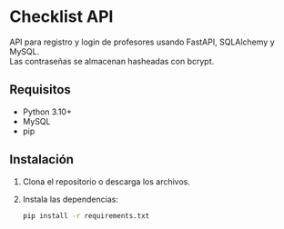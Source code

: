 # Checklist API

API para registro y login de profesores usando FastAPI, SQLAlchemy y MySQL.  
Las contraseñas se almacenan hasheadas con bcrypt.

## Requisitos

- Python 3.10+
- MySQL
- pip

## Instalación

1. Clona el repositorio o descarga los archivos.
2. Instala las dependencias:

   ```bash
   pip install -r requirements.txt
